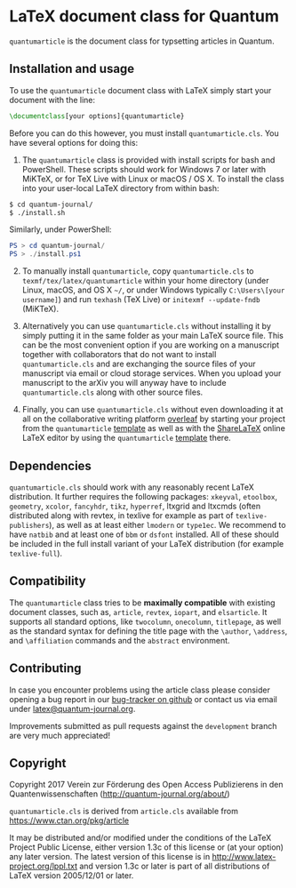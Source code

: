 # LaTeX document class for Quantum

`quantumarticle` is the document class for typsetting articles in Quantum.

## Installation and usage

To use the `quantumarticle` document class with LaTeX simply start your document with the line:

```latex
\documentclass[your options]{quantumarticle}

```
Before you can do this however, you must install `quantumarticle.cls`. You have several options for doing this:

1. The `quantumarticle` class is provided with install scripts for bash and PowerShell. These scripts should work for Windows 7 or later with MiKTeX, or for TeX Live with Linux or macOS / OS X. To install the class into your user-local LaTeX directory from within bash:
 ```bash
 $ cd quantum-journal/
 $ ./install.sh
 ```
 Similarly, under PowerShell:
 ```powershell
 PS > cd quantum-journal/
 PS > ./install.ps1
 ```

2. To manually install `quantumarticle`, copy `quantumarticle.cls` to `texmf/tex/latex/quantumarticle` within your home directory (under Linux, macOS, and OS X `~/`, or under Windows typically `C:\Users\[your username]`) and run `texhash` (TeX Live) or `initexmf --update-fndb` (MiKTeX).

3. Alternatively you can use `quantumarticle.cls` without installing it by simply putting it in the same folder as your main LaTeX source file. This can be the most convenient option if you are working on a manuscript together with collaborators that do not want to install `quantumarticle.cls` and are exchanging the source files of your manuscript via email or cloud storage services. When you upload your manuscript to the arXiv you will anyway have to include `quantumarticle.cls` along with other source files.

4. Finally, you can use `quantumarticle.cls` without even downloading it at all on the collaborative writing platform [overleaf](https://www.overleaf.com/) by starting your project from the `quantumarticle` [template](https://www.overleaf.com/latex/templates/template-for-submission-to-quantum-journal/gsjgyhxrtrzy) as well as with the [ShareLaTeX](https://www.sharelatex.com/project) online LaTeX editor by using the `quantumarticle` [template](https://www.sharelatex.com/templates/5851932b93a02abc513710f3) there.

## Dependencies

`quantumarticle.cls` should work with any reasonably recent LaTeX distribution. It further requires the following packages: `xkeyval`, `etoolbox`, `geometry`, `xcolor`, `fancyhdr`, `tikz`, `hyperref`, ltxgrid and ltxcmds (often distributed along with revtex, in texlive for example as part of `texlive-publishers`), as well as at least either `lmodern` or `type1ec`. We recommend to have `natbib` and at least one of `bbm` or `dsfont` installed. All of these should be included in the full install variant of your LaTeX distribution (for example `texlive-full`).

## Compatibility

The `quantumarticle` class tries to be **maximally compatible** with existing document classes, such as, `article`, `revtex`, `iopart`, and `elsarticle`. It supports all standard options, like `twocolumn`, `onecolumn`, `titlepage`, as well as the standard syntax for defining the title page with the `\author`, `\address`, and `\affiliation` commands and the `abstract` environment.

## Contributing

In case you encounter problems using the article class please consider opening a bug report in our [bug-tracker on github](https://github.com/cgogolin/quantum-journal/issues) or contact us via email under latex@quantum-journal.org.

Improvements submitted as pull requests against the `development` branch are very much appreciated!

## Copyright

Copyright 2017
Verein zur Förderung des Open Access Publizierens in den Quantenwissenschaften
(http://quantum-journal.org/about/)

`quantumarticle.cls` is derived from `article.cls` available from
https://www.ctan.org/pkg/article

It may be distributed and/or modified under the
conditions of the LaTeX Project Public License, either version 1.3c
of this license or (at your option) any later version.
The latest version of this license is in
http://www.latex-project.org/lppl.txt
and version 1.3c or later is part of all distributions of LaTeX
version 2005/12/01 or later.
